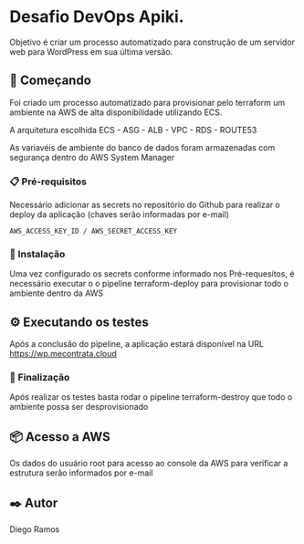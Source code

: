 # Desafio DevOps Apiki.

Objetivo é criar um processo automatizado para construção de um servidor web para WordPress em sua última versão.

## 🚀 Começando

Foi criado um processo automatizado para provisionar pelo terraform um ambiente na AWS de alta disponibilidade utilizando ECS.

A arquitetura escolhida ECS - ASG - ALB - VPC - RDS - ROUTE53

As variavéis de ambiente do banco de dados foram armazenadas com segurança dentro do AWS System Manager

### 📋 Pré-requisitos

Necessário adicionar as secrets no repositório do Github para realizar o deploy da aplicação (chaves serão informadas por e-mail)

```
AWS_ACCESS_KEY_ID / AWS_SECRET_ACCESS_KEY 
```
### 🔧 Instalação

Uma vez configurado os secrets conforme informado nos Pré-requesitos, é necessário executar o o pipeline terraform-deploy para provisionar todo o ambiente dentro da AWS

## ⚙️ Executando os testes

Após a conclusão do pipeline, a aplicação estará disponível na URL https://wp.mecontrata.cloud
 
### 🔩 Finalização

Após realizar os testes basta rodar o pipeline terraform-destroy que todo o ambiente possa ser desprovisionado

## 📦 Acesso a AWS

Os dados do usuário root para acesso ao console da AWS para verificar a estrutura serão informados por e-mail

## ✒️ Autor

Diego Ramos